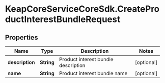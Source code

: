 # KeapCoreServiceCoreSdk.CreateProductInterestBundleRequest

## Properties

Name | Type | Description | Notes
------------ | ------------- | ------------- | -------------
**description** | **String** | Product interest bundle description | [optional] 
**name** | **String** | Product interest bundle name | [optional] 


